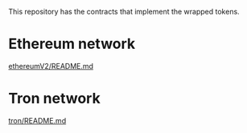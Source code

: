 This repository has the contracts that implement the wrapped tokens.

# Ethereum network
[ethereumV2/README.md](ethereumV2/README.md)

# Tron network
[tron/README.md](tron/README.md)
